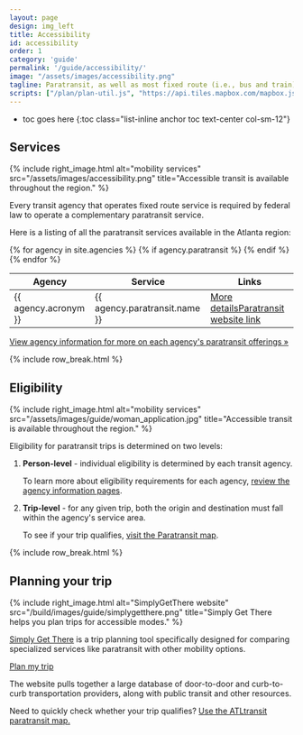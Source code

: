 ```yaml
---
layout: page
design: img_left
title: Accessibility
id: accessibility
order: 1
category: 'guide'
permalink: '/guide/accessibility/'
image: "/assets/images/accessibility.png"
tagline: Paratransit, as well as most fixed route (i.e., bus and train) services, are available to eligible seniors and persons with disabilities.
scripts: ["/plan/plan-util.js", "https://api.tiles.mapbox.com/mapbox.js/plugins/turf/v2.0.0/turf.min.js"]
---
```


* toc goes here
{:toc class="list-inline anchor toc text-center col-sm-12"}

## Services

{% include right_image.html alt="mobility services" src="/assets/images/accessibility.png" title="Accessible transit is available throughout the region." %}

Every transit agency that operates fixed route service is required by federal law to operate a complementary paratransit service.

Here is a listing of all the paratransit services available in the Atlanta region:

<div class="row">
<div class="col-sm-6">
	<table class="table">
		<thead>
			<th>Agency</th>
			<th>Service</th>
			<!-- <th>Description</th> -->
			<th>Links</th>
		</thead>
		<tbody>
			{% for agency in site.agencies %}
			{% if agency.paratransit %}
			<tr>
				<td>{{ agency.acronym }}</td>
				<td>{{ agency.paratransit.name }}</td>
				<!-- <td>{{ agency.paratransit.description | truncate: 30}} <a href="{{ agency.url }}#paratransit">more »</a></td> -->
				<td><a href="{{ agency.url }}#paratransit" title="More details"><i class="fa fa-info-circle right-10"></i><span class="sr-only">More details</span></a><a target="_blank" href="{{ agency.paratransit.url }}" title="Paratransit website"><i class="fa fa-laptop left-10"></i><span class="sr-only">Paratransit website link</span></a></td>
			</tr>
			{% endif %}
			{% endfor %}
		</tbody>
	</table>
</div>
</div>

[View agency information for more on each agency's paratransit offerings »](/about/agencies)

{% include row_break.html %}

## Eligibility

{% include right_image.html alt="mobility services" src="/assets/images/guide/woman_application.jpg" title="Accessible transit is available throughout the region." %}

Eligibility for paratransit trips is determined on two levels:

1. **Person-level** - individual eligibility is determined by each transit agency.  

   To learn more about eligibility requirements for each agency, [review the agency information pages](/about/agencies).
2. **Trip-level** - for any given trip, both the origin and destination must fall within the agency's service area.  

   To see if your trip qualifies, [visit the Paratransit map](/maps/paratransit).

{% include row_break.html %}

## Planning your trip


{% include right_image.html alt="SimplyGetThere website" src="/build/images/guide/simplygetthere.png" title="Simply Get There helps you plan trips for accessible modes." %}


[Simply Get There](http://www.simplygetthere.org) is a trip planning tool specifically designed for comparing specialized services like paratransit with other mobility options.

[<i class="fa fa-arrow-circle-o-right right-5"></i>Plan my trip](http://www.simplygetthere.org)

The website pulls together a large database of door-to-door and curb-to-curb transportation providers, along with public transit and other resources.

Need to quickly check whether your trip qualifies?  [Use the ATLtransit paratransit map.](/maps/paratransit)
